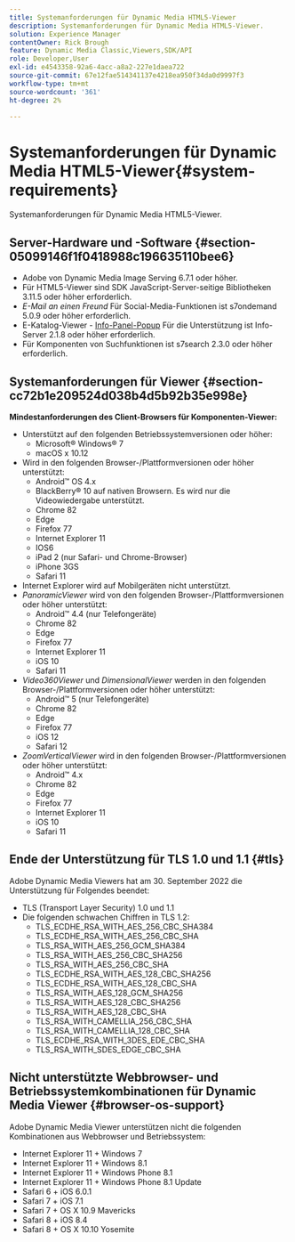 ```yaml
---
title: Systemanforderungen für Dynamic Media HTML5-Viewer
description: Systemanforderungen für Dynamic Media HTML5-Viewer.
solution: Experience Manager
contentOwner: Rick Brough
feature: Dynamic Media Classic,Viewers,SDK/API
role: Developer,User
exl-id: e4543358-92a6-4acc-a8a2-227e1daea722
source-git-commit: 67e12fae514341137e4218ea950f34da0d9997f3
workflow-type: tm+mt
source-wordcount: '361'
ht-degree: 2%

---
```


# Systemanforderungen für Dynamic Media HTML5-Viewer{#system-requirements}

Systemanforderungen für Dynamic Media HTML5-Viewer.

<!-- Updated March 03, 2022 Contact is now Deepa Gupta -->

<!-- Updated April 06, 2021 from https://wiki.corp.adobe.com/pages/viewpage.action?spaceKey=scene7qa&title=s7Viewers%2C+S7SDK%2C+S7OnDemand+Release+Notes - Contact is Sasha -->

## Server-Hardware und -Software {#section-05099146f1f0418988c196635110bee6}

<!-- Updated March 03, 2022 Contact is now Deepa Gupta -->

* Adobe von Dynamic Media Image Serving 6.7.1 oder höher.
* Für HTML5-Viewer sind SDK JavaScript-Server-seitige Bibliotheken 3.11.5 oder höher erforderlich.
* *E-Mail an einen Freund* Für Social-Media-Funktionen ist s7ondemand 5.0.9 oder höher erforderlich.
* E-Katalog-Viewer - [Info-Panel-Popup](/help/aem-viewers-ref/c-html5-s7-aem-asset-viewers/c-html5-20-ecatalog-viewer-about/c-html5-20-ecatalog-viewer-customizingviewer/r-html5-ecatalog-viewer-20-customize-infopanelpopup.md) Für die Unterstützung ist Info-Server 2.1.8 oder höher erforderlich.
* Für Komponenten von Suchfunktionen ist s7search 2.3.0 oder höher erforderlich.

## Systemanforderungen für Viewer {#section-cc72b1e209524d038b4d5b92b35e998e}

**Mindestanforderungen des Client-Browsers für Komponenten-Viewer:**

* Unterstützt auf den folgenden Betriebssystemversionen oder höher:
   * Microsoft® Windows® 7
   * macOS x 10.12
* Wird in den folgenden Browser-/Plattformversionen oder höher unterstützt:
   * Android™ OS 4.x
   * BlackBerry® 10 auf nativen Browsern. Es wird nur die Videowiedergabe unterstützt.
   * Chrome 82
   * Edge
   * Firefox 77
   * Internet Explorer 11
   * IOS6
   * iPad 2 (nur Safari- und Chrome-Browser)
   * iPhone 3GS
   * Safari 11
* Internet Explorer wird auf Mobilgeräten nicht unterstützt.
* *PanoramicViewer* wird von den folgenden Browser-/Plattformversionen oder höher unterstützt:
   * Android™ 4.4 (nur Telefongeräte)
   * Chrome 82
   * Edge
   * Firefox 77
   * Internet Explorer 11
   * iOS 10
   * Safari 11
* *Video360Viewer* und *DimensionalViewer* werden in den folgenden Browser-/Plattformversionen oder höher unterstützt:
   * Android™ 5 (nur Telefongeräte)
   * Chrome 82
   * Edge
   * Firefox 77
   * iOS 12
   * Safari 12
* *ZoomVerticalViewer* wird in den folgenden Browser-/Plattformversionen oder höher unterstützt:
   * Android™ 4.x
   * Chrome 82
   * Edge
   * Firefox 77
   * Internet Explorer 11
   * iOS 10
   * Safari 11

## Ende der Unterstützung für TLS 1.0 und 1.1 {#tls}

<!-- CQDOC-19433 -->

Adobe Dynamic Media Viewers hat am 30. September 2022 die Unterstützung für Folgendes beendet:

* TLS (Transport Layer Security) 1.0 und 1.1
* Die folgenden schwachen Chiffren in TLS 1.2:
   * TLS_ECDHE_RSA_WITH_AES_256_CBC_SHA384
   * TLS_ECDHE_RSA_WITH_AES_256_CBC_SHA
   * TLS_RSA_WITH_AES_256_GCM_SHA384
   * TLS_RSA_WITH_AES_256_CBC_SHA256
   * TLS_RSA_WITH_AES_256_CBC_SHA
   * TLS_ECDHE_RSA_WITH_AES_128_CBC_SHA256
   * TLS_ECDHE_RSA_WITH_AES_128_CBC_SHA
   * TLS_RSA_WITH_AES_128_GCM_SHA256
   * TLS_RSA_WITH_AES_128_CBC_SHA256
   * TLS_RSA_WITH_AES_128_CBC_SHA
   * TLS_RSA_WITH_CAMELLIA_256_CBC_SHA
   * TLS_RSA_WITH_CAMELLIA_128_CBC_SHA
   * TLS_ECDHE_RSA_WITH_3DES_EDE_CBC_SHA
   * TLS_RSA_WITH_SDES_EDGE_CBC_SHA

## Nicht unterstützte Webbrowser- und Betriebssystemkombinationen für Dynamic Media Viewer {#browser-os-support}

<!-- CQDOC-19433 -->

Adobe Dynamic Media Viewer unterstützen nicht die folgenden Kombinationen aus Webbrowser und Betriebssystem:

* Internet Explorer 11 + Windows 7
* Internet Explorer 11 + Windows 8.1
* Internet Explorer 11 + Windows Phone 8.1
* Internet Explorer 11 + Windows Phone 8.1 Update
* Safari 6 + iOS 6.0.1
* Safari 7 + iOS 7.1
* Safari 7 + OS X 10.9 Mavericks
* Safari 8 + iOS 8.4
* Safari 8 + OS X 10.10 Yosemite

<!-- CQDOC-19433 -->

<!-- 
NOTE
Effective September 30, 2018, Adobe Dynamic Media Classic Viewers ended support of Transport Layer Security 1.0 (TLS 1.0). As such, Dynamic Media Classic no longer supports viewers on the following browsers/platforms that support TLS 1.0 (Adobe recommends using TLS 1.2 or later):

* Android&trade; 2.3.7
* Android&trade; 4.0.4
* Android&trade; 4.1.1
* Android&trade; 4.2.2
* Android&trade; 4.3
* Internet Explorer 7 on Window Vista&reg;
* Internet Explorer 8 on Windows&reg; XP
* Internet Explorer 8-10 on Windows&reg; 7
* Internet Explorer 10 on Windows&reg; Phone 8.0
* Safari 5.1.9 on Apple OS X 10.6.8
* Safari 6.0.4 on Apple OS X 10.8.4
* Java&trade; 6u45
* Java&trade; 7u25
* OpenSSL 0.9.8y
* Baidu January 2015

NOTE
FLASH VIEWERS END-OF-LIFE — Effective January 31, 2017, Adobe Dynamic Media Classic officially ended support for the Flash viewer platform. -->

